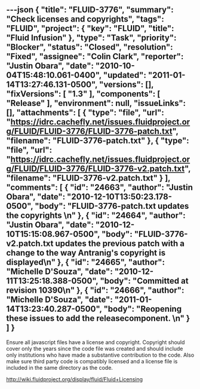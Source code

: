 ---json
{
  "title": "FLUID-3776",
  "summary": "Check licenses and copyrights",
  "tags": "FLUID",
  "project": {
    "key": "FLUID",
    "title": "Fluid Infusion"
  },
  "type": "Task",
  "priority": "Blocker",
  "status": "Closed",
  "resolution": "Fixed",
  "assignee": "Colin Clark",
  "reporter": "Justin Obara",
  "date": "2010-10-04T15:48:10.061-0400",
  "updated": "2011-01-14T13:27:46.131-0500",
  "versions": [],
  "fixVersions": [
    "1.3"
  ],
  "components": [
    "Release"
  ],
  "environment": null,
  "issueLinks": [],
  "attachments": [
    {
      "type": "file",
      "url": "https://idrc.cachefly.net/issues.fluidproject.org/FLUID/FLUID-3776/FLUID-3776-patch.txt",
      "filename": "FLUID-3776-patch.txt"
    },
    {
      "type": "file",
      "url": "https://idrc.cachefly.net/issues.fluidproject.org/FLUID/FLUID-3776/FLUID-3776-v2.patch.txt",
      "filename": "FLUID-3776-v2.patch.txt"
    }
  ],
  "comments": [
    {
      "id": "24663",
      "author": "Justin Obara",
      "date": "2010-12-10T13:50:23.178-0500",
      "body": "FLUID-3776-patch.txt updates the copyrights&#x20;\n"
    },
    {
      "id": "24664",
      "author": "Justin Obara",
      "date": "2010-12-10T15:15:08.967-0500",
      "body": "FLUID-3776-v2.patch.txt updates the previous patch with a change to the way Antranig's copyright is displayed\n"
    },
    {
      "id": "24665",
      "author": "Michelle D'Souza",
      "date": "2010-12-11T13:25:18.388-0500",
      "body": "Committed at revision 10390\n"
    },
    {
      "id": "24666",
      "author": "Michelle D'Souza",
      "date": "2011-01-14T13:23:40.287-0500",
      "body": "Reopening these issues to add the releasecomponent.&#x20;\n"
    }
  ]
}
---
Ensure all javascript files have a license and copyright. Copyright should cover only the years since the code file was created and should include only institutions who have made a substantive contribution to the code. Also make sure third party code is compatibly licensed and a license file is included in the same directory as the code.

<http://wiki.fluidproject.org/display/fluid/Fluid+Licensing>

        
